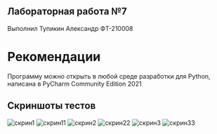 ## Лабораторная работа №7
Выполнил Тупикин Александр ФТ-210008

# Рекомендации
Программу можно открыть в любой среде разработки для Python, написана в PyCharm Community Edition 2021

## Скриншоты тестов
![скрин1](https://user-images.githubusercontent.com/49991441/208940799-5cc8e855-7ae0-4209-9f84-c7acd8404204.png)
![скрин11](https://user-images.githubusercontent.com/49991441/208940821-7eadd494-9a95-4502-968a-8810965f1804.png)
![скрин2](https://user-images.githubusercontent.com/49991441/208940829-9a4223aa-f2cc-45df-aad4-6d1f1a252bb6.png)
![скрин22](https://user-images.githubusercontent.com/49991441/208940836-26fda995-96b4-4197-9b10-261db41da225.png)
![скрин3](https://user-images.githubusercontent.com/49991441/208940847-fa3c9cca-d87c-474e-a1b5-3ee8cb866171.png)
![скрин33](https://user-images.githubusercontent.com/49991441/208940855-817c9ef0-f513-4086-9e77-6d8d94fc80e8.png)

